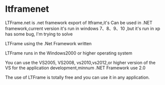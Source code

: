 # ltframenet
LTFrame.net is .net framework export of ltframe,it's Can be used in .NET framework,current version it's run in windows 7、8、9、10 ,but it's  run in xp has some bug, I'm trying to solve



LTFrame using the .Net Framework written

LTFrame runs in the Windows2000 or higher operating system

You can use the VS2005, VS2008, vs2010,vs2012,or higher version of the VS for the application development,minnum .NET Framework use 2.0

The use of LTFrame is totally free and you can use it in any application.
